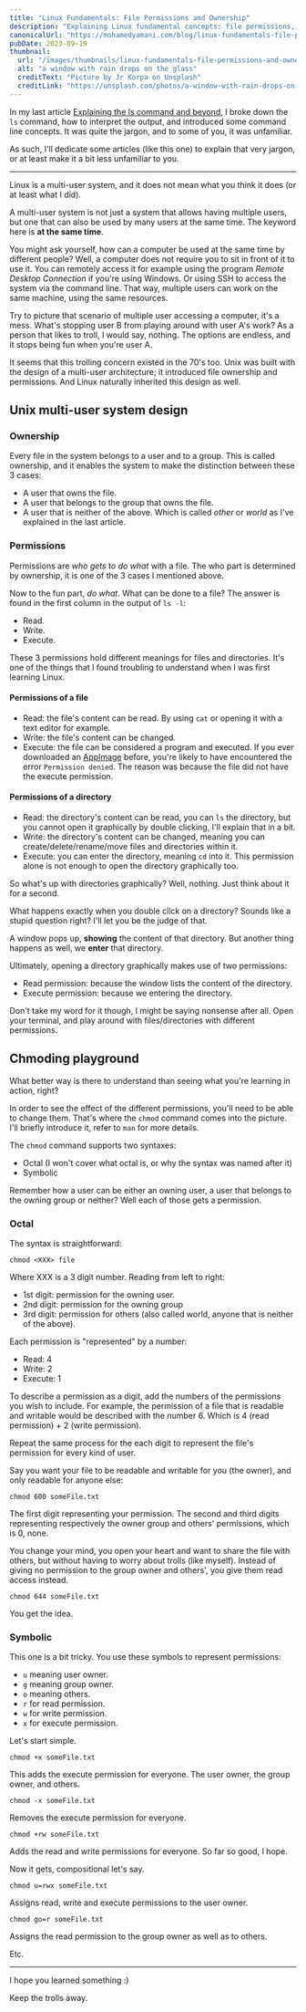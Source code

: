 ```yaml
---
title: "Linux Fundamentals: File Permissions and Ownership"
description: "Explaining Linux fundamental concepts: file permissions, ownership and the chmod command to change the permissions of a file in the two different syntaxes, octal and symbolic."
canonicalUrl: "https://mohamedyamani.com/blog/linux-fundamentals-file-permissions-and-ownership/"
pubDate: 2023-09-19
thumbnail:
  url: "/images/thumbnails/linux-fundamentals-file-permissions-and-ownership.jpg"
  alt: "a window with rain drops on the glass"
  creditText: "Picture by Jr Korpa on Unsplash"
  creditLink: "https://unsplash.com/photos/a-window-with-rain-drops-on-the-glass-E2i7Hftb_rI?utm_content=creditCopyText&utm_medium=referral&utm_source=unsplash"
---
```


In my last article [Explaining the ls command and beyond](https://mohamedyamani.com/blog/linux-fundamentals-explaining-the-ls-command-and-beyond/), I broke down the `ls` command, how to interpret the output, and introduced some command line concepts. It was quite the jargon, and to some of you, it was unfamiliar.

As such, I'll dedicate some articles (like this one) to explain that very jargon, or at least make it a bit less unfamiliar to you.

---

Linux is a multi-user system, and it does not mean what you think it does (or at least what I did).

A multi-user system is not just a system that allows having multiple users, but one that can also be used by many users at the same time. The keyword here is **at the same time**.

You might ask yourself, how can a computer be used at the same time by different people? Well, a computer does not require you to sit in front of it to use it. You can remotely access it for example using the program _Remote Desktop Connection_ if you're using Windows. Or using SSH to access the system via the command line. That way, multiple users can work on the same machine, using the same resources.

Try to picture that scenario of multiple user accessing a computer, it's a mess. What's stopping user B from playing around with user A's work? As a person that likes to troll, I would say, nothing. The options are endless, and it stops being fun when you're user A.

It seems that this trolling concern existed in the 70's too. Unix was built with the design of a multi-user architecture; it introduced file ownership and permissions. And Linux naturally inherited this design as well.

## Unix multi-user system design

### Ownership

Every file in the system belongs to a user and to a group. This is called ownership, and it enables the system to make the distinction between these 3 cases:

- A user that owns the file.
- A user that belongs to the group that owns the file.
- A user that is neither of the above. Which is called _other_ or _world_ as I've explained in the last article.

### Permissions

Permissions are _who gets to do what_ with a file. The who part is determined by ownership, it is one of the 3 cases I mentioned above.

Now to the fun part, _do what_. What can be done to a file? The answer is found in the first column in the output of `ls -l`:

- Read.
- Write.
- Execute.

These 3 permissions hold different meanings for files and directories. It's one of the things that I found troubling to understand when I was first learning Linux.

#### Permissions of a file

- Read: the file's content can be read. By using `cat` or opening it with a text editor for example.
- Write: the file's content can be changed.
- Execute: the file can be considered a program and executed. If you ever downloaded an [AppImage](https://appimage.org) before, you're likely to have encountered the error `Permission denied`. The reason was because the file did not have the execute permission.

#### Permissions of a directory

- Read: the directory's content can be read, you can `ls` the directory, but you cannot open it graphically by double clicking, I'll explain that in a bit.
- Write: the directory's content can be changed, meaning you can create/delete/rename/move files and directories within it.
- Execute: you can enter the directory, meaning `cd` into it. This permission alone is not enough to open the directory graphically too.

So what's up with directories graphically? Well, nothing. Just think about it for a second.

What happens exactly when you double click on a directory? Sounds like a stupid question right? I'll let you be the judge of that.

A window pops up, **showing** the content of that directory. But another thing happens as well, we **enter** that directory.

Ultimately, opening a directory graphically makes use of two permissions:

- Read permission: because the window lists the content of the directory.
- Execute permission: because we entering the directory.

Don't take my word for it though, I might be saying nonsense after all. Open your terminal, and play around with files/directories with different permissions.

## Chmoding playground

What better way is there to understand than seeing what you're learning in action, right?

In order to see the effect of the different permissions, you'll need to be able to change them. That's where the `chmod` command comes into the picture. I'll briefly introduce it, refer to `man` for more details.

The `chmod` command supports two syntaxes:

- Octal (I won't cover what octal is, or why the syntax was named after it)
- Symbolic

Remember how a user can be either an owning user, a user that belongs to the owning group or neither? Well each of those gets a permission.

### Octal

The syntax is straightforward:

`chmod <XXX> file`

Where XXX is a 3 digit number. Reading from left to right:

- 1st digit: permission for the owning user.
- 2nd digit: permission for the owning group
- 3rd digit: permission for others (also called world, anyone that is neither of the above).

Each permission is "represented" by a number:

- Read: 4
- Write: 2
- Execute: 1

To describe a permission as a digit, add the numbers of the permissions you wish to include. For example, the permission of a file that is readable and writable would be described with the number 6. Which is 4 (read permission) + 2 (write permission).

Repeat the same process for the each digit to represent the file's permission for every kind of user.

Say you want your file to be readable and writable for you (the owner), and only readable for anyone else:

`chmod 600 someFile.txt`

The first digit representing your permission. The second and third digits representing respectively the owner group and others' permissions, which is 0, none.

You change your mind, you open your heart and want to share the file with others, but without having to worry about trolls (like myself). Instead of giving no permission to the group owner and others', you give them read access instead.

`chmod 644 someFile.txt`

You get the idea.

### Symbolic

This one is a bit tricky. You use these symbols to represent permissions:

- `u` meaning user owner.
- `g` meaning group owner.
- `o` meaning others.
- `r` for read permission.
- `w` for write permission.
- `x` for execute permission.

Let's start simple.

`chmod +x someFile.txt`

This adds the execute permission for everyone. The user owner, the group owner, and others.

`chmod -x someFile.txt`

Removes the execute permission for everyone.

`chmod +rw someFile.txt`

Adds the read and write permissions for everyone. So far so good, I hope.

Now it gets, compositional let's say.

`chmod u=rwx someFile.txt`

Assigns read, write and execute permissions to the user owner.

`chmod go=r someFile.txt`

Assigns the read permission to the group owner as well as to others.

Etc.

---

I hope you learned something :)

Keep the trolls away.
